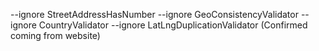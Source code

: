 --ignore StreetAddressHasNumber --ignore GeoConsistencyValidator --ignore CountryValidator --ignore LatLngDuplicationValidator (Confirmed coming from website)
